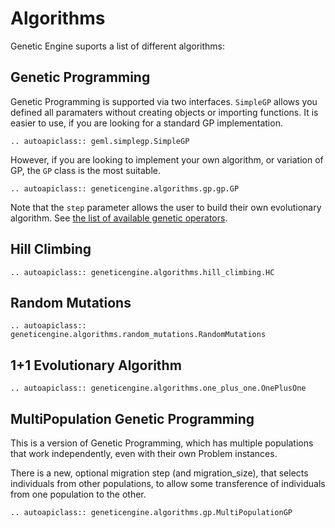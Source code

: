 # Algorithms

Genetic Engine suports a list of different algorithms:


## Genetic Programming

Genetic Programming is supported via two interfaces. `SimpleGP` allows you defined all paramaters without creating objects or importing functions.
It is easier to use, if you are looking for a standard GP implementation.

```{eval-rst}
.. autoapiclass:: geml.simplegp.SimpleGP
```

However, if you are looking to implement your own algorithm, or variation of GP, the `GP` class is the most suitable.

```{eval-rst}
.. autoapiclass:: geneticengine.algorithms.gp.gp.GP
```

Note that the `step` parameter allows the user to build their own evolutionary algorithm. See [the list of available genetic operators](genetic_operators.md).

## Hill Climbing

```{eval-rst}
.. autoapiclass:: geneticengine.algorithms.hill_climbing.HC
```

## Random Mutations

```{eval-rst}
.. autoapiclass:: geneticengine.algorithms.random_mutations.RandomMutations
```

## 1+1 Evolutionary Algorithm

```{eval-rst}
.. autoapiclass:: geneticengine.algorithms.one_plus_one.OnePlusOne
```

## MultiPopulation Genetic Programming

This is a version of Genetic Programming, which has multiple populations that work independently, even with their own Problem instances.

There is a new, optional migration step (and migration_size), that selects individuals from other populations, to allow some transference of individuals from one population to the other.

```{eval-rst}
.. autoapiclass:: geneticengine.algorithms.gp.MultiPopulationGP
```
